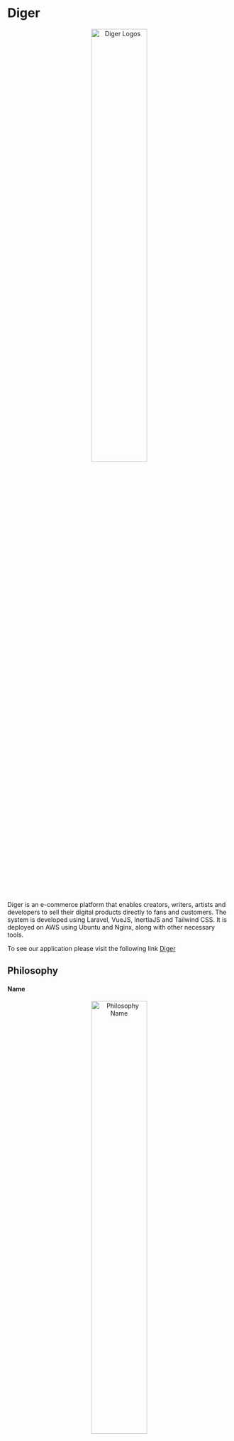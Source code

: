 # Diger

<p align="center">
  <img src="https://github.com/fadlyian/diger/assets/91882024/445127a1-8489-4e98-a159-f841372b32c5" alt="Diger Logos" width="50%">
</p>


Diger is an e-commerce platform that enables creators, writers, artists and developers to sell their digital products directly to fans and customers. The system is developed using Laravel, VueJS, InertiaJS and Tailwind CSS. It is deployed on AWS using Ubuntu and Nginx, along with other necessary tools.

To see our application please visit the following link [Diger](https://diger.my.id/)

## Philosophy

#### Name

<p align="center">
  <img src="https://github.com/fadlyian/diger/assets/91882024/54e62ac9-f5e9-4575-abd1-87ca6a06c3b4" alt="Philosophy Name" width="50%">
</p>

#### Color

<p align="center">
  <img src="https://github.com/fadlyian/diger/assets/91882024/71acdb36-b5a1-41ce-87d6-66998c0f0d93" alt="Philosophy Color" width="50%">
</p>

## Features

- Easy and fast food ordering process
- Seamless browsing and menu selection
- Convenient cart management
- Real-time order tracking

## Getting Started

Follow these instructions to get a copy of the project up and running on your local machine for development and testing purposes.

## Prerequisites

Make sure you have the following software installed on your machine:
- PHP (version 8.1.2)
- Composer (version 2.2.6)
- MySQL (version 10.4.24)
- Node.js (version 14.0.0 or above)
- NPM (Node Package Manager)

## Installation

```
# Clone this repository
$ git clone [repository-url]

# Navigate to the project folder
$ cd diger

# Install the dependencies
$ composer install

# Duplicate the .env.example file and rename it to .env
$ cp .env.example .env

# Generate an application key
$ php artisan key:generate

# Run the database migrations
$ php artisan migrate

# Run the database migrations with default data
$ php artisan migrate:fresh --seed

# Create the symbolic link
$ php artisan storage:link

# Install the Node.js dependencies
$ npm install

# Build the frontend assets for production using the following command
$ npm run build

# Develop or run a Diger project in development mode
$ npm run dev

# Start the development server
$ php artisan serve

# Open your web browser and go to
$ http://localhost:8000
```

## Technology Stack

- Laravel (PHP Framework)
- VueJS (Javascript Framework)
- InertiaJS (Javascript Framework)
- Tailwind CSS (Utility-First CSS Framework)

## Contributors

- [Fadly Sofyansyah](https://github.com/fadlyian) - Backend Developer
- [Arif Saputra](https://github.com/arifsptra) - UI/UX Designer, Frontend Developer, and DevOps Engineer
- [Khafidha Sukma D ](https://github.com/khafidhasukma) - Frontend Developer
- [Akmal Faiz A](https://github.com/cnota) - Frontend Developer 

## Feature

#### Existing

- Authentication
- CRUD Account
- CRUD Product
- CRUD Category
- Filter by Category
- Buy Product

## App Preview

#### Main App
![main-app](https://github.com/fadlyian/diger/assets/91882024/19d32aec-6a8a-4324-a60a-e4a013272132)

#### Authentication and Content
![Authentication and Content](https://github.com/fadlyian/diger/assets/91882024/17c08612-e0b0-4c96-8b82-386b79c74f43)

#### Admin Dashboard
![Dashboard-Admin](https://github.com/fadlyian/diger/assets/91882024/da458b92-f707-4987-bf38-a4b7858cb309)

#### User Dashboard
![Dashboard-User](https://github.com/fadlyian/diger/assets/91882024/46a1ef1e-41a9-4288-aad1-32031db8b688)

## Database Schema

![drawSQL-diger-export-2023-08-29](https://github.com/fadlyian/diger/assets/91882024/9f536ba2-9da0-4469-a8da-0bee5adfccc0)

## Licence

This project is licensed under the MIT license. Please see the LICENSE file for more information.
